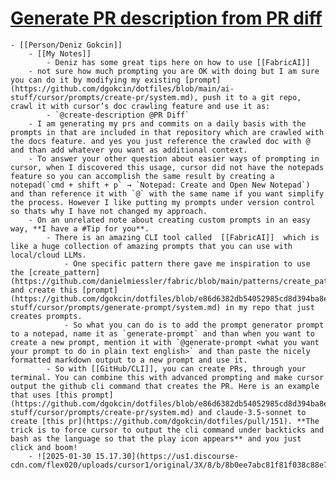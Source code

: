 # [Generate PR description from PR diff](https://forum.cursor.com/t/generate-pr-description-from-pr-diff/20735)
	- [[Person/Deniz Gokcin]]
		- [[My Notes]]
			- Deniz has some great tips here on how to use [[FabricAI]]
		- not sure how much prompting you are OK with doing but I am sure you can do it by modifying my existing [prompt](https://github.com/dgokcin/dotfiles/blob/main/ai-stuff/cursor/prompts/create-pr/system.md), push it to a git repo, crawl it with cursor’s doc crawling feature and use it as:
			- `@create-description @PR Diff`
		- I am generating my prs and commits on a daily basis with the prompts in that are included in that repository which are crawled with the docs feature. and yes you just reference the crawled doc with @ and than add whatever you want as additional context.
		- To answer your other question about easier ways of prompting in cursor, when I discovered this usage, cursor did not have the notepads feature so you can accomplish the same result by creating a notepad(`cmd + shift + p` → `Notepad: Create and Open New Notepad`) and than reference it with `@` with the same name if you want simplify the process. However I like putting my prompts under version control so thats why I have not changed my approach.
		- On an unrelated note about creating custom prompts in an easy way, **I have a #Tip for you**.
			- There is an amazing CLI tool called  [[FabricAI]]  which is like a huge collection of amazing prompts that you can use with local/cloud LLMs.
				- One specific pattern there gave me inspiration to use the [create_pattern](https://github.com/danielmiessler/fabric/blob/main/patterns/create_pattern/system.md) pattern and create this [prompt](https://github.com/dgokcin/dotfiles/blob/e86d6382db54052985cd8d394ba8e564ba6bf7fd/ai-stuff/cursor/prompts/generate-prompt/system.md) in my repo that just creates prompts.
				- So what you can do is to add the prompt generator prompt to a notepad, name it as `generate-prompt` and than when you want to create a new prompt, mention it with `@generate-prompt <what you want your prompt to do in plain text english>` and than paste the nicely formatted markdown output to a new prompt and use it.
			- So with [[GitHub/CLI]], you can create PRs, through your terminal. You can combine this with advanced prompting and make cursor output the github cli command that creates the PR. Here is an example that uses [this prompt](https://github.com/dgokcin/dotfiles/blob/e86d6382db54052985cd8d394ba8e564ba6bf7fd/ai-stuff/cursor/prompts/create-pr/system.md) and claude-3.5-sonnet to create [this pr](https://github.com/dgokcin/dotfiles/pull/151). **The trick is to force cursor to output the cli command under backticks and bash as the language so that the play icon appears** and you just click and boom!
		- ![2025-01-30 15.17.30](https://us1.discourse-cdn.com/flex020/uploads/cursor1/original/3X/8/b/8b0ee7abc81f81f038c88e7794ed51fa9da1b123.gif)